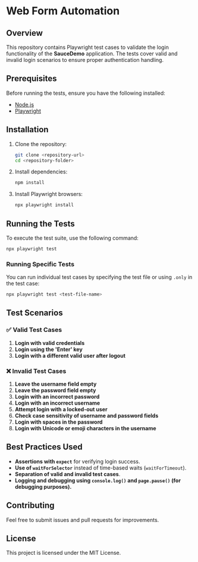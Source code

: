 # Web Form Automation

## Overview
This repository contains Playwright test cases to validate the login functionality of the **SauceDemo** application. The tests cover valid and invalid login scenarios to ensure proper authentication handling.

## Prerequisites
Before running the tests, ensure you have the following installed:
- [Node.js](https://nodejs.org/)
- [Playwright](https://playwright.dev/)

## Installation
1. Clone the repository:
   ```sh
   git clone <repository-url>
   cd <repository-folder>
   ```
2. Install dependencies:
   ```sh
   npm install
   ```
3. Install Playwright browsers:
   ```sh
   npx playwright install
   ```

## Running the Tests
To execute the test suite, use the following command:
```sh
npx playwright test
```

### Running Specific Tests
You can run individual test cases by specifying the test file or using `.only` in the test case:
```sh
npx playwright test <test-file-name>
```

## Test Scenarios
### ✅ **Valid Test Cases**
1. **Login with valid credentials**
2. **Login using the 'Enter' key**
3. **Login with a different valid user after logout**

### ❌ **Invalid Test Cases**
1. **Leave the username field empty**
2. **Leave the password field empty**
3. **Login with an incorrect password**
4. **Login with an incorrect username**
5. **Attempt login with a locked-out user**
6. **Check case sensitivity of username and password fields**
7. **Login with spaces in the password**
8. **Login with Unicode or emoji characters in the username**

## Best Practices Used
- **Assertions with `expect`** for verifying login success.
- **Use of `waitForSelector`** instead of time-based waits (`waitForTimeout`).
- **Separation of valid and invalid test cases**.
- **Logging and debugging using `console.log()` and `page.pause()` (for debugging purposes).**

## Contributing
Feel free to submit issues and pull requests for improvements.

## License
This project is licensed under the MIT License.

